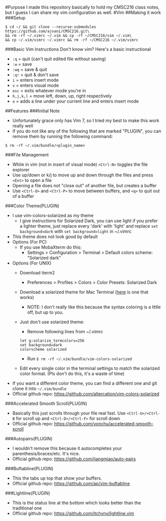 #Purpose
I made this repository basically to hold my CMSC216 class notes, but I guess I can share my vim configuration as well. 
#Vim
##Making it work
###Setup
```
$ cd ~/ && git clone --recurse-submodules https://github.com/ajvani/CMSC216.git\
&& rm -rf ~/.vimrc ~/.vim && cp -rf ~/CMSC216/vim ~/.vim\
&& cp ~/.vim/vimrc ~/.vimrc && rm -rf ~/CMSC216 ~/.vim/vimrc
```

###Basic Vim Instructions
Don't know vim? Here's a basic instructional
- `:q` = quit (can't quit edited file without saving)
- `:w` = save
- `:wq` = save & quit
- `:q!` = quit & don't save
- `i` = enters insert mode
- `v` = enters visual mode
- `esc` = exits whatever mode you're in
- `h,j,k,l` = move left, down, up, right respectively
- `o` = adds a line under your current line and enters insert mode

##Features
###Initial Note
- Unfortunately grace only has Vim 7, so I tried my best to make this work really well
- If you do not like any of the following that are marked "PLUGIN", you can remove them by running the following command: 
```
$ rm -rf ~/.vim/bundle/<plugin_name>
```

###File Management
- While in vim (not in insert of visual mode) `<Ctrl-N>` toggles the file explorer
- Use up/down or k/j to move up and down through the files and press `<Ent>` to open a file
- Opening a file does not "close out" of another file, but creates a buffer
- Use `<Ctrl-O>` and `<Ctrl-P>` to move between buffers, and `<q>` to quit out of a buffer

###Color Theme(PLUGIN)
- I use vim-colors-solarized as my theme
    + I give instructions for Solarized Dark, you can use light if you prefer a lighter theme, just replace every 'dark' with 'light' and replace `set background=dark` with `set background=light` in ~/.vimrc
- This theme does not look good by default
- Options (For PC)
    + If you use MobaXterm do this: 
        * Settings > Configuration > Terminal > Default colors scheme: "Solarized dark"
- Options (For UNIX)
    + Download iterm2
        * Preferences > Profiles > Colors > Color Presets: Solarized Dark
    + Download a solarized theme for Mac Terminal ([here](https://github.com/tomislav/osx-terminal.app-colors-solarized) is one that works)
        * NOTE: I don't really like this because the syntax coloring is a little off, but up to you. 
    + Just don't use solarized theme:
        * Remove following lines from ~/.vimrc 

        ``` 
        let g:solarize_termcolors=256
        set background=dark
        colorscheme solarized
        ```

        * Run `$ rm -rf ~/.vim/bundle/vim-colors-solarized`
    + Edit every single color in the terminal settings to match the solarized color format. (Pls don't do this, it's a waste of time)
- If you want a different color theme, you can find a different one and git clone it into `~/.vim/bundle`
- Official github repo: https://github.com/altercation/vim-colors-solarized

###Accelerated Smooth Scroll(PLUGIN)
- Basically this just scrolls through your file real fast. Use `<Ctrl-U>/<Ctrl-B` for scroll up and `<Ctrl-D>/<Ctrl-F>` for scroll down
- Official github repo: https://github.com/yonchu/accelerated-smooth-scroll

###Autopairs(PLUGIN)
- I wouldn't remove this because it autocompletes your parenthesis/braces/etc. It's nice. 
- Official github repo: https://github.com/jiangmiao/auto-pairs

###Buftabline(PLUGIN)
- This the tabs up top that show your buffers.
- Official github repo: https://github.com/ap/vim-buftabline

###Lightline(PLUGIN)
- This is the status line at the bottom which looks better than the traditional one
- Official github repo: https://github.com/itchyny/lightline.vim
